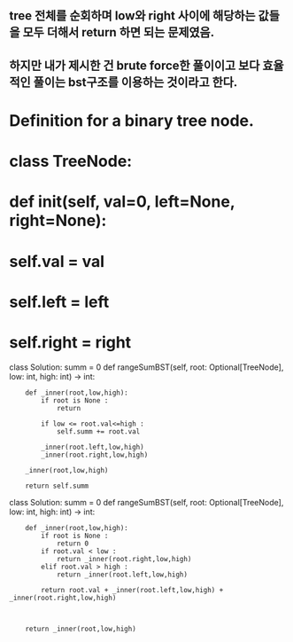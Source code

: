 ## tree 전체를 순회하며 low와 right 사이에 해당하는 값들을 모두 더해서 return 하면 되는 문제였음.
## 하지만 내가 제시한 건 brute force한 풀이이고 보다 효율적인 풀이는 bst구조를 이용하는 것이라고 한다.

# Definition for a binary tree node.
# class TreeNode:
#     def __init__(self, val=0, left=None, right=None):
#         self.val = val
#         self.left = left
#         self.right = right
class Solution:
    summ = 0
    def rangeSumBST(self, root: Optional[TreeNode], low: int, high: int) -> int:

        def _inner(root,low,high):
            if root is None :
                return 
            
            if low <= root.val<=high :
                self.summ += root.val
            
            _inner(root.left,low,high)
            _inner(root.right,low,high)
        
        _inner(root,low,high)

        return self.summ
            




class Solution:
    summ = 0
    def rangeSumBST(self, root: Optional[TreeNode], low: int, high: int) -> int:

        def _inner(root,low,high):
            if root is None :
                return 0
            if root.val < low :
                return _inner(root.right,low,high)
            elif root.val > high :
                return _inner(root.left,low,high)
            
            return root.val + _inner(root.left,low,high) + _inner(root.right,low,high)
        
        

        return _inner(root,low,high)
        
        
